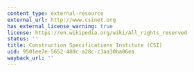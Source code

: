 ```yaml
---
content_type: external-resource
external_url: http://www.csinet.org
has_external_license_warning: true
license: https://en.wikipedia.org/wiki/All_rights_reserved
status: ''
title: Construction Specifications Institute (CSI)
uid: 9501ee7e-5652-480c-a28c-c3aa30ba06ea
wayback_url: ''
---
```


